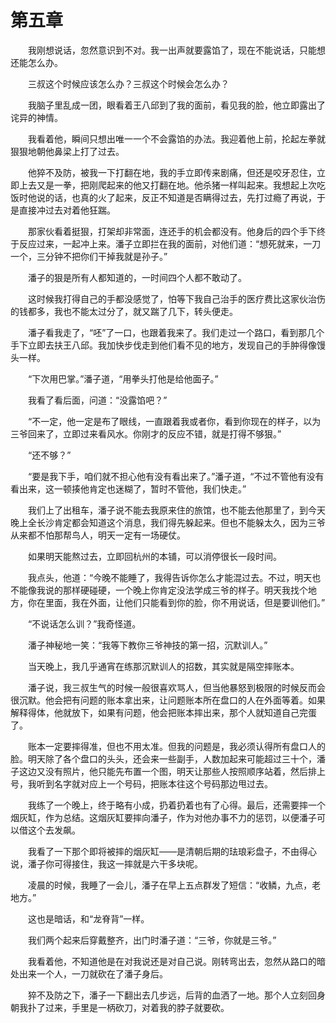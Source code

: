 # 第五章


　　我刚想说话，忽然意识到不对。我一出声就要露馅了，现在不能说话，只能想还能怎么办。

　　三叔这个时候应该怎么办？三叔这个时候会怎么办？

　　我脑子里乱成一团，眼看着王八邱到了我的面前，看见我的脸，他立即露出了诧异的神情。

　　我看着他，瞬间只想出唯一一个不会露馅的办法。我迎着他上前，抡起左拳就狠狠地朝他鼻梁上打了过去。

　　他猝不及防，被我一下打翻在地，我的手立即传来剧痛，但还是咬牙忍住，立即上去又是一拳，把刚爬起来的他又打翻在地。他杀猪一样叫起来。我想起上次吃饭时他说的话，也真的火了起来，反正不知道是否瞒得过去，先打过瘾了再说，于是直接冲过去对着他狂踹。

　　那家伙看着挺狠，打架却非常面，连还手的机会都没有。他身后的四个手下终于反应过来，一起冲上来。潘子立即拦在我的面前，对他们道：“想死就来，一刀一个，三分钟不把你们干掉我就是孙子。”

　　潘子的狠是所有人都知道的，一时间四个人都不敢动了。

　　这时候我打得自己的手都没感觉了，怕等下我自己治手的医疗费比这家伙治伤的钱都多，我也不能太过分了，就又踹了几下，转头便走。

　　潘子看我走了，“呸”了一口，也跟着我来了。我们走过一个路口，看到那几个手下立即去扶王八邱。我加快步伐走到他们看不见的地方，发现自己的手肿得像馒头一样。

　　“下次用巴掌。”潘子道，“用拳头打他是给他面子。”

　　我看了看后面，问道：“没露馅吧？”

　　“不一定，他一定是布了眼线，一直跟着我或者你，看到你现在的样子，以为三爷回来了，立即过来看风水。你刚才的反应不错，就是打得不够狠。”

　　“还不够？”

　　“要是我下手，咱们就不担心他有没有看出来了。”潘子道，“不过不管他有没有看出来，这一顿揍他肯定也迷糊了，暂时不管他，我们快走。”

　　我们上了出租车，潘子说不能去我原来住的旅馆，也不能去他那里了，到今天晚上全长沙肯定都会知道这个消息，我们得先躲起来。但也不能躲太久，因为三爷从来都不怕那帮鸟人，明天一定有一场硬仗。

　　如果明天能熬过去，立即回杭州的本铺，可以消停很长一段时间。

　　我点头，他道：“今晚不能睡了，我得告诉你怎么才能混过去。不过，明天也不能像我说的那样硬碰硬，一个晚上你肯定没法学成三爷的样子。明天我找个地方，你在里面，我在外面，让他们只能看到你的脸，你不用说话，但是要训他们。”

　　“不说话怎么训？”我奇怪道。

　　潘子神秘地一笑：“我等下教你三爷神技的第一招，沉默训人。”

　　当天晚上，我几乎通宵在练那沉默训人的招数，其实就是隔空摔账本。

　　潘子说，我三叔生气的时候一般很喜欢骂人，但当他暴怒到极限的时候反而会很沉默。他会把有问题的账本拿出来，让问题账本所在盘口的人在外面等着。如果解释得体，他就放下，如果有问题，他会把账本摔出来，那个人就知道自己完蛋了。

　　账本一定要摔得准，但也不用太准。但我的问题是，我必须认得所有盘口人的脸。明天除了各个盘口的头头，还会来一些副手，人数加起来可能超过三十个，潘子这边又没有照片，他只能先布置一个图，明天让那些人按照顺序站着，然后排上号，我听到名字就对应上一个号码，把账本往这个号码那边甩过去。

　　我练了一个晚上，终于略有小成，扔着扔着也有了心得。最后，还需要摔一个烟灰缸，作为总结。这烟灰缸要摔向潘子，作为对他办事不力的惩罚，以便潘子可以借这个去发飙。

　　我看了一下那个即将被摔的烟灰缸——是清朝后期的珐琅彩盘子，不由得心说，潘子你可得接住，我这一摔就是六干多块呢。

　　凌晨的时候，我睡了一会儿，潘子在早上五点群发了短信：“收鳞，九点，老地方。”

　　这也是暗话，和“龙脊背”一样。

　　我们两个起来后穿戴整齐，出门时潘子道：“三爷，你就是三爷。”

　　我看着他，不知道他是在对我说还是对自己说。刚转弯出去，忽然从路口的暗处出来一个人，一刀就砍在了潘子身后。

　　猝不及防之下，潘子一下翻出去几步远，后背的血洒了一地。那个人立刻回身朝我扑了过来，手里是一柄砍刀，对着我的脖子就要砍。

